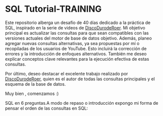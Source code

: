 # SQL Tutorial-TRAINING


Este repositorio alberga un desafío de 40 días dedicado a la práctica de SQL, inspirado en la serie de videos de [DiscoDurodeRoer](https://github.com/DiscoDurodeRoer). Mi objetivo principal es actualizar las consultas para que sean compatibles con las versiones actuales del motor de base de datos objetivo. Además, planeo agregar nuevas consultas alternativas, ya sea propuestas por mí o recopiladas de los usuarios de YouTube. Esto incluirá la corrección de errores y la introducción de enfoques alternativos. También me deseo explicar conceptos clave relevantes para la ejecución efectiva de estas consultas.

Por último, deseo destacar el excelente trabajo realizado por [DiscoDurodeRoer](https://github.com/DiscoDurodeRoer), quien es el autor de todas  las consultas principales y el esquema de la base de datos.

Muy bien , comenzamos :) 

SQL en 6 preguntas.A modo de repaso o introducción expongo mi forma de pensar el orden de las consultas en SQL:



